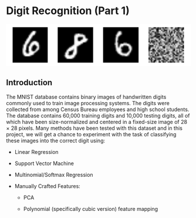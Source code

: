 # Digit Recognition (Part 1)
<p align="center">
<img src="Images/Digit recognition.png">
</p>

## Introduction
The MNIST database contains binary images of handwritten digits commonly used to train image processing systems. The digits were collected from among Census Bureau employees and high school students. The database contains 60,000 training digits and 10,000 testing digits, all of which have been size-normalized and centered in a fixed-size image of 28 × 28 pixels. Many methods have been tested with this dataset and in this project, we will get a chance to experiment with the task of classifying these images into the correct digit using:

- Linear Regression

- Support Vector Machine

- Multinomial/Softmax Regression

- Manually Crafted Features:
  - PCA

  - Polynomial (specifically cubic version) feature mapping

